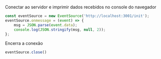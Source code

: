 Conectar ao servidor e imprimir dados recebidos no console do navegador

```javascript
const eventSource = new EventSource('http://localhost:3001/init');
eventSource.onmessage = (event) => {
    msg = JSON.parse(event.data);
    console.log(JSON.stringify(msg, null, 2));
};
```

Encerra a conexão

```javascript
eventSource.close()
```